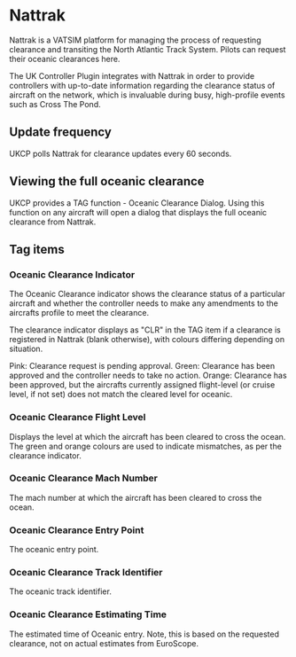 # Nattrak

Nattrak is a VATSIM platform for managing the process of requesting clearance and transiting the North Atlantic Track System. Pilots can request their oceanic clearances here.

The UK Controller Plugin integrates with Nattrak in order to provide controllers with up-to-date information regarding the clearance status of aircraft on the network, which is invaluable
during busy, high-profile events such as Cross The Pond.

## Update frequency

UKCP polls Nattrak for clearance updates every 60 seconds.

## Viewing the full oceanic clearance

UKCP provides a TAG function - Oceanic Clearance Dialog. Using this function on any aircraft will open a dialog that displays
the full oceanic clearance from Nattrak.

## Tag items

### Oceanic Clearance Indicator

The Oceanic Clearance indicator shows the clearance status of a particular aircraft and whether the controller needs to make any amendments to
the aircrafts profile to meet the clearance.

The clearance indicator displays as "CLR" in the TAG item if a clearance is registered in Nattrak (blank otherwise), with colours differing depending on situation.

Pink: Clearance request is pending approval.
Green: Clearance has been approved and the controller needs to take no action.
Orange: Clearance has been approved, but the aircrafts currently assigned flight-level (or cruise level, if not set) does not match the cleared level for oceanic.

### Oceanic Clearance Flight Level

Displays the level at which the aircraft has been cleared to cross the ocean. The green and orange colours are used to indicate mismatches, as per the clearance indicator.

### Oceanic Clearance Mach Number

The mach number at which the aircraft has been cleared to cross the ocean.

### Oceanic Clearance Entry Point

The oceanic entry point.

### Oceanic Clearance Track Identifier

The oceanic track identifier.

### Oceanic Clearance Estimating Time

The estimated time of Oceanic entry. Note, this is based on the requested clearance, not on actual estimates from EuroScope.
